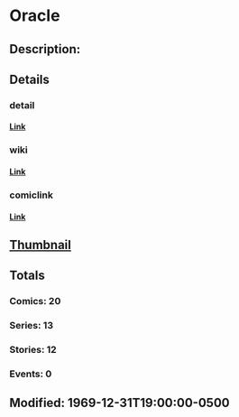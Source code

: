# Oracle
## Description: 
## Details
### detail
#### [Link](http://marvel.com/characters/1659/oracle?utm_campaign=apiRef&utm_source=225578a89fc76f3d20fbffda5d17a88d)
### wiki
#### [Link](http://marvel.com/universe/Oracle?utm_campaign=apiRef&utm_source=225578a89fc76f3d20fbffda5d17a88d)
### comiclink
#### [Link](http://marvel.com/comics/characters/1009484/oracle?utm_campaign=apiRef&utm_source=225578a89fc76f3d20fbffda5d17a88d)
## [Thumbnail](http://i.annihil.us/u/prod/marvel/i/mg/f/60/4c003d0361454.jpg)
## Totals
### Comics: 20
### Series: 13
### Stories: 12
### Events: 0
## Modified: 1969-12-31T19:00:00-0500